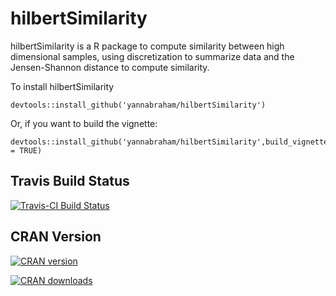 # hilbertSimilarity

hilbertSimilarity is a R package to compute similarity between high dimensional samples, using discretization to summarize data and the Jensen-Shannon distance to compute similarity.

To install hilbertSimilarity

```
devtools::install_github('yannabraham/hilbertSimilarity')
```

Or, if you want to build the vignette:

```
devtools::install_github('yannabraham/hilbertSimilarity',build_vignettes = TRUE)
```

## Travis Build Status

[![Travis-CI Build Status](https://travis-ci.org/yannabraham/hilbertSimilarity.svg?branch=master)](https://travis-ci.org/yannabraham/hilbertSimilarity)

## CRAN Version

[![CRAN version](http://www.r-pkg.org/badges/version/hilbertSimilarity)](https://cran.r-project.org/package=hilbertSimilarity)

[![CRAN downloads](https://cranlogs.r-pkg.org/badges/grand-total/hilbertSimilarity)](https://cran.r-project.org/package=hilbertSimilarity)
